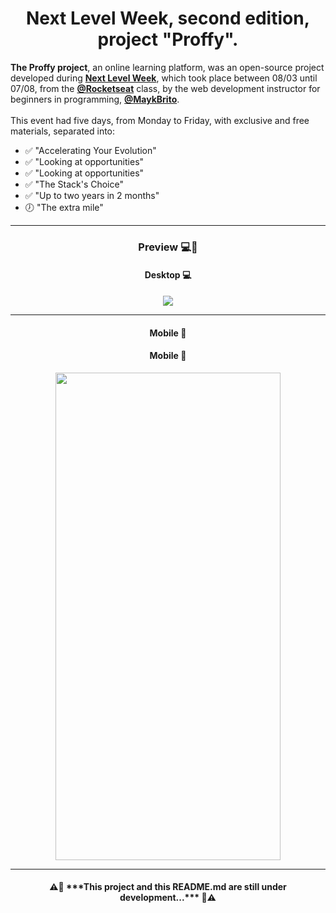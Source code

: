 <h1 align="center">Next Level Week, second edition, project "Proffy".</h1>

**The Proffy project**, an online learning platform, was an open-source project developed during **[Next Level Week](https://nextlevelweek.com/)**, which took place between 08/03 until 07/08, from the **[@Rocketseat](https://github.com/rocketseat)** class, by the web development instructor for beginners in programming, **[@MaykBrito](https://github.com/maykbrito)**. <br/><br/>
This event had five days, from Monday to Friday, with exclusive and free materials, separated into:  <br/>
- ✅  "Accelerating Your Evolution" <br/>
- ✅  "Looking at opportunities" <br/>
- ✅  "Looking at opportunities" <br/>
- ✅  "The Stack's Choice" <br/>
- ✅  "Up to two years in 2 months" <br/>
- 🕖  "The extra mile" <br/>

---

<h3 align="center">Preview 💻📱</h3>

<h4 align="center">Desktop 💻</h4>
<p align="center">
    <img src="https://user-images.githubusercontent.com/59374587/89591917-c478e880-d821-11ea-84d6-591b6e94d8a1.png">
</p>

---

<h4 align="center">Mobile 📱</h4>
<h4 align="center">Mobile 📱</h4>
<p align="center">
  <img width="360" height="780" src="https://user-images.githubusercontent.com/59374587/89591927-c8a50600-d821-11ea-8e29-7a37f6ead543.png">
</p>

---

<h4 align="center">⚠️🚧 ***This project and this README.md are still under development...*** 🚧⚠️</h4>
